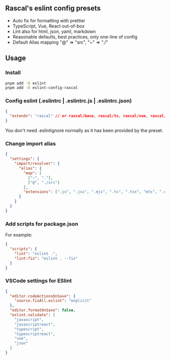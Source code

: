 ## Rascal's eslint config presets

- Auto fix for formatting with prettier
- TypeScript, Vue, React out-of-box
- Lint also for html, json, yaml, markdown
- Reasonable defaults, best practices, only one-line of config
- Default Alias mapping "@" => "src", "~" => "./"


## Usage

### Install

```bash
pnpm add -D eslint
pnpm add -D eslint-config-rascal 
```

### Config eslint (.eslintrc | .eslintrc.js | .eslintrc.json)

```json
{
  "extends": "rascal" // or rascal/base, rascal/ts, rascal/vue, rascal/vue2, rascal/react
}
```

You don't need .eslintignore normally as it has been provided by the preset.

### Change import alias

```json
{
  "settings": {
    "import/resolver": {
      "alias": {
        "map": [
          ["~", "."],
          ["@", "./src"]
        ],
        "extensions": [".js", ".jsx", ".mjs", ".ts", ".tsx", "mts", ".d.ts"]
      }
    }
  }
}
```

### Add scripts for package.json

For example:

```json
{
  "scripts": {
    "lint": "eslint .",
    "lint:fix": "eslint . --fix"
  }
}
```

### VSCode settings for ESlint

```json
{
  "editor.codeActionsOnSave": {
    "source.fixAll.eslint": "explicit"
  },
  "editor.formatOnSave": false,
  "eslint.validate": [
    "javascript",
    "javascriptreact",
    "typescript",
    "typescriptreact",
    "vue",
    "json"
  ]
}
```
